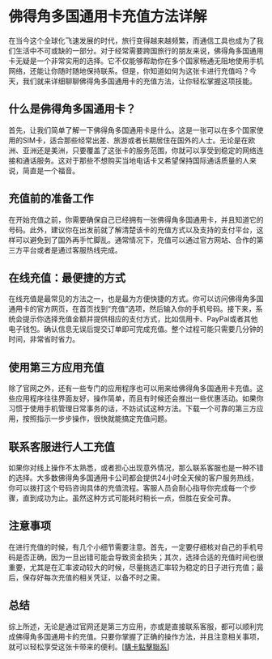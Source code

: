 # 佛得角多国通用卡充值方法详解

在当今这个全球化飞速发展的时代，旅行变得越来越频繁，而通信工具也成为了我们生活中不可或缺的一部分。对于经常需要跨国旅行的朋友来说，佛得角多国通用卡无疑是一个非常实用的选择。它不仅能够帮助你在多个国家畅通无阻地使用手机网络，还能让你随时随地保持联系。但是，你知道如何为这张卡进行充值吗？今天，我们就来详细聊聊佛得角多国通用卡的充值方法，让你轻松掌握这项技能。

## 什么是佛得角多国通用卡？

首先，让我们简单了解一下佛得角多国通用卡是什么。这是一张可以在多个国家使用的SIM卡，适合那些经常出差、旅游或者长期居住在国外的人士。无论是在欧洲、亚洲还是美洲，只要覆盖了这张卡的服务范围，你就可以享受到稳定的网络连接和通话服务。这对于那些不想购买当地电话卡又希望保持国际通话质量的人来说，简直是一个福音。

## 充值前的准备工作

在开始充值之前，你需要确保自己已经拥有一张佛得角多国通用卡，并且知道它的号码。此外，建议你在出发前就了解清楚该卡的充值方式以及支持的支付平台，这样可以避免到了国外再手忙脚乱。通常情况下，充值可以通过官方网站、合作的第三方平台或者是通过客服热线完成。

## 在线充值：最便捷的方式

在线充值是最常见的方法之一，也是最为方便快捷的方式。你可以访问佛得角多国通用卡的官方网页，在首页找到“充值”选项，然后输入你的手机号码。接下来，系统会提示你选择充值金额并提供相应的支付方式，比如信用卡、PayPal或者其他电子钱包。确认信息无误后提交订单即可完成充值。整个过程可能只需要几分钟的时间，非常省时省力。

## 使用第三方应用充值

除了官网之外，还有一些专门的应用程序也可以用来给佛得角多国通用卡充值。这些应用程序往往界面友好，操作简单，而且有时候还会推出一些优惠活动。如果你习惯于使用手机管理日常事务的话，不妨试试这种方法。下载一个可靠的第三方应用，按照指示一步步操作，很快就能搞定充值问题。

## 联系客服进行人工充值

如果你对线上操作不太熟悉，或者担心出现意外情况，那么联系客服也是一种不错的选择。大多数佛得角多国通用卡公司都会提供24小时全天候的客户服务热线，你可以拨打这个号码咨询具体的充值流程。客服人员会耐心指导你完成每一个步骤，直到成功为止。虽然这种方式可能耗时稍长一点，但胜在安全可靠。

## 注意事项

在进行充值的时候，有几个小细节需要注意。首先，一定要仔细核对自己的手机号码是否正确，因为一旦出错可能会导致资金损失；其次，选择合适的充值时间也很重要，尤其是在汇率波动较大的时候，尽量挑选汇率较为稳定的日子进行充值；最后，保存好每次充值的相关凭证，以备不时之需。

## 总结

综上所述，无论是通过官网还是第三方应用，亦或是直接联系客服，都可以顺利完成佛得角多国通用卡的充值。只要你掌握了正确的操作方法，并且注意相关事项，就可以轻松享受这张卡带来的便利。[[購卡點擊聯系](https://t.me/s/esim1088)]